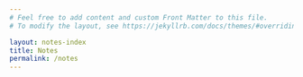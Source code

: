 ```yaml
---
# Feel free to add content and custom Front Matter to this file.
# To modify the layout, see https://jekyllrb.com/docs/themes/#overriding-theme-defaults

layout: notes-index
title: Notes
permalink: /notes
---
```

